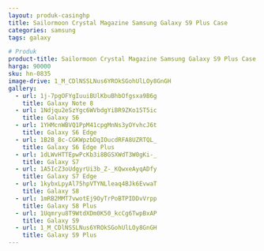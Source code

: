 ```yaml
---
layout: produk-casinghp
title: Sailormoon Crystal Magazine Samsung Galaxy S9 Plus Case
categories: samsung
tags: galaxy

# Produk
product-title: Sailormoon Crystal Magazine Samsung Galaxy S9 Plus Case
harga: 90000
sku: hn-0835
image-drive: 1_M_CDlNSSLNus6YROkSGohUlLOy8GnGH
gallery:
  - url: 1j-7pgOFYgIuuiBUlKbuBhbOfgsxa9B6g
    title: Galaxy Note 8
  - url: 1Ndjqu2eSzYgc6WVbdgYiBR9ZKo15T5ic
    title: Galaxy S6
  - url: 1YHMcnWBVQ1PpM41cpgMnNs3yOYvhcJ6t
    title: Galaxy S6 Edge
  - url: 1B2B_8c-CGKWpzbDqIOucdRFA8UZRTQL_
    title: Galaxy S6 Edge Plus
  - url: 1dLWvHTTEpwPcKb3i8BGSXWdT3W0gKi-_
    title: Galaxy S7
  - url: 1A5IcZ3oUdgyrUi3b_Z-_KQwxeAyqADfy
    title: Galaxy S7 Edge
  - url: 1kybxLpyAl75hpVTYNLleaq4BJk6EvwaT
    title: Galaxy S8
  - url: 1mRB2MMT7vwotEj9OyTrPoBTPIDDvVrpp
    title: Galaxy S8 Plus
  - url: 1Uqmryu8T9WtdXDm0K50_kcCg6TwpBxAP
    title: Galaxy S9
  - url: 1_M_CDlNSSLNus6YROkSGohUlLOy8GnGH
    title: Galaxy S9 Plus
---
```

